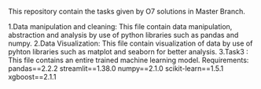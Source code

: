 This repository contain the tasks given by O7 solutions in Master Branch.

1.Data manipulation and cleaning: This file contain data manipulation, abstraction and analysis by use of python libraries such as pandas and numpy. 2.Data Visualization: This file contain visualization of data by use of pyhton libraries such as matplot and seaborn for better analysis. 3.Task3 : This file contains an entire trained machine learning model. Requirements: pandas==2.2.2 streamlit==1.38.0 numpy==2.1.0 scikit-learn==1.5.1 xgboost==2.1.1
